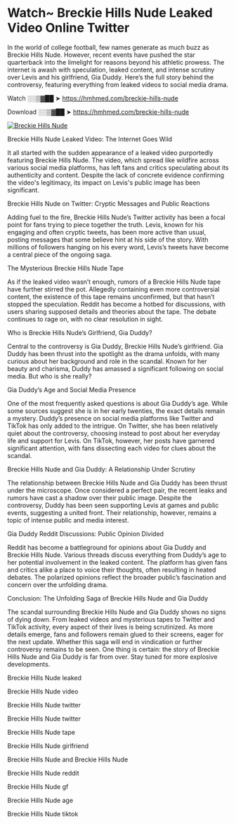# Watch~ Breckie Hills Nude Leaked Video Online Twitter

In the world of college football, few names generate as much buzz as Breckie Hills Nude. However, recent events have pushed the star quarterback into the limelight for reasons beyond his athletic prowess. The internet is awash with speculation, leaked content, and intense scrutiny over Levis and his girlfriend, Gia Duddy. Here’s the full story behind the controversy, featuring everything from leaked videos to social media drama.

Watch ░░▒▓██ ➤ https://hmhmed.com/breckie-hills-nude

Download ░░▒▓██ ➤ https://hmhmed.com/breckie-hills-nude

[![Breckie Hills Nude](https://i.imgur.com/dJHk4Zq.gif)](https://hmhmed.com/breckie-hills-nude)

Breckie Hills Nude Leaked Video: The Internet Goes Wild

It all started with the sudden appearance of a leaked video purportedly featuring Breckie Hills Nude. The video, which spread like wildfire across various social media platforms, has left fans and critics speculating about its authenticity and content. Despite the lack of concrete evidence confirming the video's legitimacy, its impact on Levis's public image has been significant.

Breckie Hills Nude on Twitter: Cryptic Messages and Public Reactions

Adding fuel to the fire, Breckie Hills Nude’s Twitter activity has been a focal point for fans trying to piece together the truth. Levis, known for his engaging and often cryptic tweets, has been more active than usual, posting messages that some believe hint at his side of the story. With millions of followers hanging on his every word, Levis’s tweets have become a central piece of the ongoing saga.

The Mysterious Breckie Hills Nude Tape

As if the leaked video wasn’t enough, rumors of a Breckie Hills Nude tape have further stirred the pot. Allegedly containing even more controversial content, the existence of this tape remains unconfirmed, but that hasn’t stopped the speculation. Reddit has become a hotbed for discussions, with users sharing supposed details and theories about the tape. The debate continues to rage on, with no clear resolution in sight.

Who is Breckie Hills Nude’s Girlfriend, Gia Duddy?

Central to the controversy is Gia Duddy, Breckie Hills Nude’s girlfriend. Gia Duddy has been thrust into the spotlight as the drama unfolds, with many curious about her background and role in the scandal. Known for her beauty and charisma, Duddy has amassed a significant following on social media. But who is she really?

Gia Duddy’s Age and Social Media Presence

One of the most frequently asked questions is about Gia Duddy’s age. While some sources suggest she is in her early twenties, the exact details remain a mystery. Duddy’s presence on social media platforms like Twitter and TikTok has only added to the intrigue. On Twitter, she has been relatively quiet about the controversy, choosing instead to post about her everyday life and support for Levis. On TikTok, however, her posts have garnered significant attention, with fans dissecting each video for clues about the scandal.

Breckie Hills Nude and Gia Duddy: A Relationship Under Scrutiny

The relationship between Breckie Hills Nude and Gia Duddy has been thrust under the microscope. Once considered a perfect pair, the recent leaks and rumors have cast a shadow over their public image. Despite the controversy, Duddy has been seen supporting Levis at games and public events, suggesting a united front. Their relationship, however, remains a topic of intense public and media interest.

Gia Duddy Reddit Discussions: Public Opinion Divided

Reddit has become a battleground for opinions about Gia Duddy and Breckie Hills Nude. Various threads discuss everything from Duddy’s age to her potential involvement in the leaked content. The platform has given fans and critics alike a place to voice their thoughts, often resulting in heated debates. The polarized opinions reflect the broader public’s fascination and concern over the unfolding drama.

Conclusion: The Unfolding Saga of Breckie Hills Nude and Gia Duddy

The scandal surrounding Breckie Hills Nude and Gia Duddy shows no signs of dying down. From leaked videos and mysterious tapes to Twitter and TikTok activity, every aspect of their lives is being scrutinized. As more details emerge, fans and followers remain glued to their screens, eager for the next update. Whether this saga will end in vindication or further controversy remains to be seen. One thing is certain: the story of Breckie Hills Nude and Gia Duddy is far from over. Stay tuned for more explosive developments.

Breckie Hills Nude leaked

Breckie Hills Nude video

Breckie Hills Nude twitter

Breckie Hills Nude twitter

Breckie Hills Nude tape

Breckie Hills Nude girlfriend

Breckie Hills Nude and Breckie Hills Nude

Breckie Hills Nude reddit

Breckie Hills Nude gf

Breckie Hills Nude age

Breckie Hills Nude tiktok
